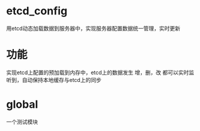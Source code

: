 # etcd_config
用etcd动态加载数据到服务器中，实现服务器配置数据统一管理，实时更新

# 功能
实现etcd上配置的预加载到内存中，etcd上的数据发生 增，删，改 都可以实时监听到，自动保持本地缓存与etcd上的同步

# global
一个测试模块